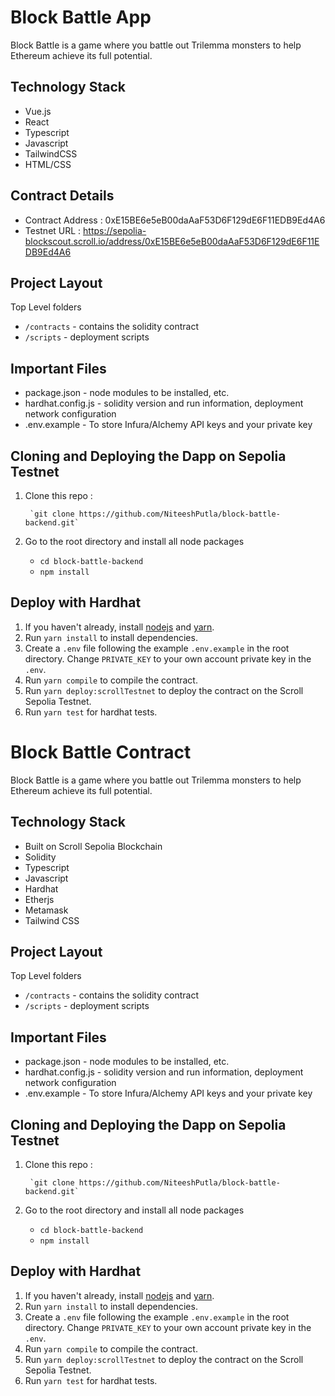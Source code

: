 
# Block Battle App

Block Battle is a game where you battle out Trilemma monsters to help Ethereum achieve its full potential.


## Technology Stack
- Vue.js
- React
- Typescript
- Javascript
- TailwindCSS
- HTML/CSS


## Contract Details
- Contract Address : 0xE15BE6e5eB00daAaF53D6F129dE6F11EDB9Ed4A6
- Testnet URL : https://sepolia-blockscout.scroll.io/address/0xE15BE6e5eB00daAaF53D6F129dE6F11EDB9Ed4A6


## Project Layout
Top Level folders
- `/contracts` - contains the solidity contract
- `/scripts` - deployment scripts


## Important Files
- package.json - node modules to be installed, etc.
- hardhat.config.js - solidity version and run information, deployment network configuration
- .env.example - To store Infura/Alchemy API keys and your private key


## Cloning and Deploying the Dapp on Sepolia Testnet
1. Clone this repo :

        `git clone https://github.com/NiteeshPutla/block-battle-backend.git`

2. Go to the root directory and install all node packages

    - `cd block-battle-backend`
    - `npm install`



## Deploy with Hardhat
1. If you haven't already, install [nodejs](https://nodejs.org/en/download/) and [yarn](https://classic.yarnpkg.com/lang/en/docs/install).
2. Run `yarn install` to install dependencies.
3. Create a `.env` file following the example `.env.example` in the root directory. Change `PRIVATE_KEY` to your own account private key in the `.env`.
4. Run `yarn compile` to compile the contract.
5. Run `yarn deploy:scrollTestnet` to deploy the contract on the Scroll Sepolia Testnet.
6. Run `yarn test` for hardhat tests.






# Block Battle Contract

Block Battle is a game where you battle out Trilemma monsters to help Ethereum achieve its full potential.


## Technology Stack
- Built on Scroll Sepolia Blockchain
- Solidity
- Typescript
- Javascript
- Hardhat
- Etherjs
- Metamask
- Tailwind CSS

## Project Layout
Top Level folders
- `/contracts` - contains the solidity contract
- `/scripts` - deployment scripts


## Important Files
- package.json - node modules to be installed, etc.
- hardhat.config.js - solidity version and run information, deployment network configuration
- .env.example - To store Infura/Alchemy API keys and your private key


## Cloning and Deploying the Dapp on Sepolia Testnet
1. Clone this repo :

        `git clone https://github.com/NiteeshPutla/block-battle-backend.git`

2. Go to the root directory and install all node packages

    - `cd block-battle-backend`
    - `npm install`



## Deploy with Hardhat
1. If you haven't already, install [nodejs](https://nodejs.org/en/download/) and [yarn](https://classic.yarnpkg.com/lang/en/docs/install).
2. Run `yarn install` to install dependencies.
3. Create a `.env` file following the example `.env.example` in the root directory. Change `PRIVATE_KEY` to your own account private key in the `.env`.
4. Run `yarn compile` to compile the contract.
5. Run `yarn deploy:scrollTestnet` to deploy the contract on the Scroll Sepolia Testnet.
6. Run `yarn test` for hardhat tests.